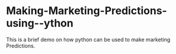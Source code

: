 # Making-Marketing-Predictions-using--ython
This is a brief demo on how python can be used to make marketing Predictions.
